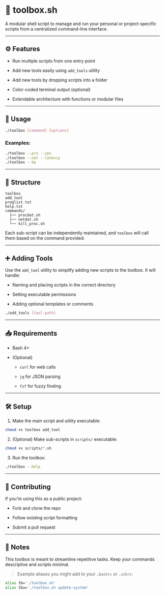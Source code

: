 
# 🧰 toolbox.sh

A modular shell script to manage and run your personal or project-specific scripts from a centralized command-line interface.

----------

## ⚙️ Features

-   Run multiple scripts from one entry point
    
-   Add new tools easily using `add_tools` utility
    
-   Add new tools by dropping scripts into a folder
    
-   Color-coded terminal output (optional)
    
-   Extendable architecture with functions or modular files
    

----------

## 🚀 Usage

```bash
./toolbox [command] [options] 

```

### Examples:

```bash
./toolbox --pro --cpu
./toolbox --net --latency
./toolbox --kp

```

----------

## 🧩 Structure

```
toolbox
add_tool
proglist.txt
help.txt
commands/
  ├── procdat.sh
  ├── netdat.sh
  └── kill_proc.sh

```

Each sub-script can be independently maintained, and `toolbox` will call them based on the command provided.

----------

## ➕ Adding Tools

Use the `add_tool` utility to simplify adding new scripts to the toolbox. It will handle:

-   Naming and placing scripts in the correct directory
    
-   Setting executable permissions
    
-   Adding optional templates or comments
    

```bash
./add_tools [tool-path]

```

----------

## 📥 Requirements

-   Bash 4+
    
-   (Optional)
    
    -   `curl` for web calls
        
    -   `jq` for JSON parsing
        
    -   `fzf` for fuzzy finding
        

----------

## 🛠️ Setup

1.  Make the main script and utility executable:
    

```bash
chmod +x toolbox add_tool

```

2.  (Optional) Make sub-scripts in `scripts/` executable:
    

```bash
chmod +x scripts/*.sh

```

3.  Run the toolbox:
    

```bash
./toolbox --help

```

----------

## 🧪 Contributing

If you’re using this as a public project:

-   Fork and clone the repo
    
-   Follow existing script formatting
    
-   Submit a pull request
    

----------

## 📌 Notes

This toolbox is meant to streamline repetitive tasks. Keep your commands descriptive and scripts minimal.

> Example aliases you might add to your `.bashrc` or `.zshrc`:

```bash
alias tb='./toolbox.sh'
alias tbu='./toolbox.sh update-system'

```
